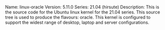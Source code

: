 Name:    linux-oracle
Version: 5.11.0
Series:  21.04 (hirsute)
Description:
    This is the source code for the Ubuntu linux kernel for the 21.04 series. This
    source tree is used to produce the flavours: oracle.
    This kernel is configured to support the widest range of desktop, laptop and
    server configurations.
